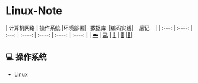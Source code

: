 # Linux-Note

| 计算机网络 | 操作系统 |环境部署| &nbsp;&nbsp;数据库&nbsp;&nbsp;|编码实践| &nbsp;&nbsp;&nbsp;后记&nbsp;&nbsp;&nbsp; |
| :---: | :----: | :---: | :----: | :----: | :----: | :----: | 
|  [:cloud:](#cloud-网络) | [:computer:](#computer-操作系统) | [:floppy_disk:](#floppy_disk-数据库) | [:watermelon:](#watermelon-编码实践) |[:memo:](#memo-后记)|


## :computer: 操作系统

- [Linux](https://github.com/ck784101777/Linux-Note/blob/master/notes/Linux.md)
